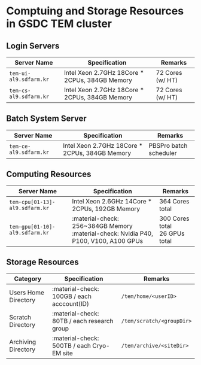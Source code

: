 # Comptuing and Storage Resources in GSDC TEM cluster

## Login Servers

| Server Name            | Specification                                                           | Remarks               |
| ---------------------- | ----------------------------------------------------------------------- | --------------------- |
| `tem-ui-al9.sdfarm.kr` | Intel Xeon 2.7GHz 18Core * 2CPUs, 384GB Memory                          | 72 Cores (w/ HT)      |
| `tem-cs-al9.sdfarm.kr` | Intel Xeon 2.7GHz 18Core * 2CPUs, 384GB Memory                          | 72 Cores (w/ HT)      |


## Batch System Server

| Server Name            | Specification                                                           | Remarks               |
| ---------------------- | ----------------------------------------------------------------------- | --------------------- |
| `tem-ce-al9.sdfarm.kr` | Intel Xeon 2.7GHz 18Core * 2CPUs, 384GB Memory                          | PBSPro batch scheduler|


## Computing Resources

| Server Name                           | Specification                                                 | Remarks          |
| ------------------------------------- | ------------------------------------------------------------- | ---------------- |
| `tem-cpu[01-13]-al9.sdfarm.kr`        | Intel Xeon 2.6GHz 14Core * 2CPUs, 192GB Memory                | 364 Cores total  |
| `tem-gpu[01-10]-al9.sdfarm.kr`        | :material-check: 256~384GB Memory <br> :material-check: Nvidia P40, P100, V100, A100 GPUs          | 300 Cores total<br>26 GPUs total  |


## Storage Resources

| Category               | Specification                                   | Remarks                    |
| ---------------------- | ----------------------------------------------- | -------------------------- |
| Users Home Directory   | :material-check: 100GB / each acccount(ID)      | `/tem/home/<userID>`       |
| Scratch Directory      | :material-check: 80TB / each research group     | `/tem/scratch/<groupDir>`  |
| Archiving Directory    | :material-check: 500TB / each Cryo-EM site      | `/tem/archive/<siteDir>`   |
